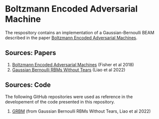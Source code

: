 # Boltzmann Encoded Adversarial Machine
The respository contains an implementation of a Gaussian-Bernoulli BEAM described in the paper [Boltzmann Encoded Adversarial Machines](https://arxiv.org/abs/1804.08682).

## Sources: Papers
1. [Boltzmann Encoded Adversarial Machines](https://arxiv.org/abs/1804.08682) (Fisher et al 2018)
2. [Gaussian Bernoulli RBMs Without Tears](https://arxiv.org/abs/2210.10318) (Liao et al 2022)

## Sources: Code
The following GitHub repositories were used as reference in the developement of the code presented in this repository. 
1. [GRBM](https://github.com/DSL-Lab/GRBM) (from Gaussian Bernoulli RBMs Without Tears, Liao et al 2022)
